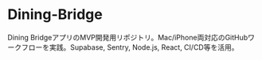 # Dining-Bridge
Dining BridgeアプリのMVP開発用リポジトリ。Mac/iPhone両対応のGitHubワークフローを実践。Supabase, Sentry, Node.js, React, CI/CD等を活用。

